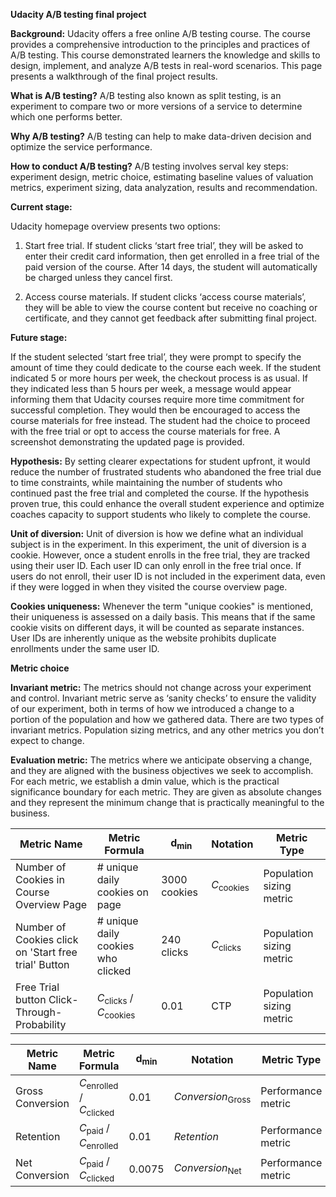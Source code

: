 **Udacity A/B testing final project**

**Background:** Udacity offers a free online A/B testing course. The course provides a comprehensive introduction to the principles and practices of A/B testing. This course demonstrated learners the knowledge and skills to design, implement, and analyze A/B tests in real-word scenarios. This page presents a walkthrough of the final project results.

**What is A/B testing?** A/B testing also known as split testing, is an experiment to compare two or more versions of a service to determine which one performs better.

**Why A/B testing?** A/B testing can help to make data-driven decision and optimize the service performance.

**How to conduct A/B testing?** A/B testing involves serval key steps: experiment design, metric choice, estimating baseline values of valuation metrics, experiment sizing, data analyzation, results and recommendation.

**Current stage:**

Udacity homepage overview presents two options:

1. Start free trial. If student clicks ‘start free trial’, they will be asked to enter their credit card information, then get enrolled in a free trial of the paid version of the course. After 14 days, the student will automatically be charged unless they cancel first.

2. Access course materials. If student clicks ‘access course materials’, they will be able to view the course content but receive no coaching or certificate, and they cannot get feedback after submitting final project.

**Future stage:**

If the student selected ‘start free trial’, they were prompt to specify the amount of time they could dedicate to the course each week. If the student indicated 5 or more hours per week, the checkout process is as usual. If they indicated less than 5 hours per week, a message would appear informing them that Udacity courses require more time commitment for successful completion. They would then be encouraged to access the course materials for free instead. The student had the choice to proceed with the free trial or opt to access the course materials for free. A screenshot demonstrating the updated page is provided.

**Hypothesis:**
By setting clearer expectations for student upfront, it would reduce the number of frustrated students who abandoned the free trial due to time constraints, while maintaining the number of students who continued past the free trial and completed the course. If the hypothesis proven true, this could enhance the overall student experience and optimize coaches capacity to support students who likely to complete the course.

**Unit of diversion:**
Unit of diversion is how we define what an individual subject is in the experiment. In this experiment, the unit of diversion is a cookie. However, once a student enrolls in the free trial, they are tracked using their user ID. Each user ID can only enroll in the free trial once. If users do not enroll, their user ID is not included in the experiment data, even if they were logged in when they visited the course overview page.

**Cookies uniqueness:** 
Whenever the term "unique cookies" is mentioned, their uniqueness is assessed on a daily basis. This means that if the same cookie visits on different days, it will be counted as separate instances. User IDs are inherently unique as the website prohibits duplicate enrollments under the same user ID.

**Metric choice**

**Invariant metric:** The metrics should not change across your experiment and control. Invariant metric serve as ‘sanity checks’ to ensure the validity of our experiment, both in terms of how we introduced a change to a portion of the population and how we gathered data. There are two types of invariant metrics. Population sizing metrics, and any other metrics you don’t expect to change.

**Evaluation metric:** The metrics where we anticipate observing a change, and they are aligned with the business objectives we seek to accomplish. For each metric, we establish a dmin value, which is the practical significance boundary for each metric. They are given as absolute changes and they represent the minimum change that is practically meaningful to the business.


|         Metric Name      |         Metric Formula |    d<sub>min</sub>  |             Notation | Metric Type | 
| ------------------------ | ---------------------- | --------------------| ---------------------|-------------| 
|Number of Cookies in Course Overview Page|# unique daily cookies on page|3000 cookies|*C*<sub>cookies</sub>|Population sizing metric|
|Number of Cookies click on 'Start free trial' Button|# unique daily cookies who clicked|240 clicks|*C*<sub>clicks</sub>| Population sizing metric|
|Free Trial button Click-Through-Probability|*C*<sub>clicks</sub> / *C*<sub>cookies</sub>|0.01|CTP|Population sizing metric|

|         Metric Name      |         Metric Formula |    d<sub>min</sub>  |             Notation | Metric Type | 
| ------------------------ | ---------------------- | --------------------| ---------------------|-------------| 
|Gross Conversion|*C*<sub>enrolled</sub> / *C*<sub>clicked</sub>|0.01|*Conversion*<sub>Gross</sub>|Performance metric|
|Retention|*C*<sub>paid</sub> / *C*<sub>enrolled</sub>|0.01|*Retention*|Performance metric|
|Net Conversion|*C*<sub>paid</sub> / *C*<sub>clicked</sub>|0.0075|*Conversion*<sub>Net</sub>|Performance metric|

